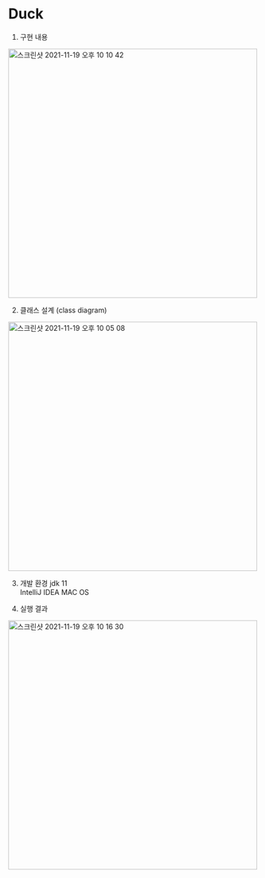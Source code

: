 # Duck

1. 구현 내용

<img width="500" alt="스크린샷 2021-11-19 오후 10 10 42" src="https://user-images.githubusercontent.com/81788884/142628583-be9b21e3-6339-47af-bb36-973d8e755679.png">

2. 클래스 설계 (class diagram)

<img width="500" alt="스크린샷 2021-11-19 오후 10 05 08" src="https://user-images.githubusercontent.com/81788884/142627531-d4774141-77ce-4b91-85b6-a292217dbdb0.png">

3. 개발 환경 
jdk 11<br>
IntelliJ IDEA
MAC OS

4. 실행 결과

<img width="500" alt="스크린샷 2021-11-19 오후 10 16 30" src="https://user-images.githubusercontent.com/81788884/142629021-7ed40c88-3164-4b6f-976d-e8474f8c7b99.png">

